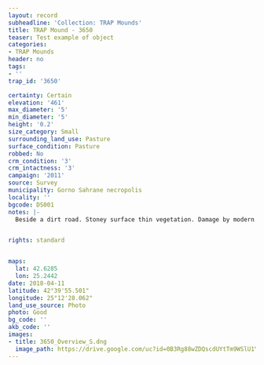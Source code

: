 ```yaml
---
layout: record
subheadline: 'Collection: TRAP Mounds'
title: TRAP Mound - 3650
teaser: Test example of object
categories:
- TRAP Mounds
header: no
tags:
- ''
trap_id: '3650'

certainty: Certain
elevation: '461'
max_diameter: '5'
min_diameter: '5'
height: '0.2'
size_category: Small
surrounding_land_use: Pasture
surface_condition: Pasture
robbed: No
crm_condition: '3'
crm_intactness: '3'
campaign: '2011'
source: Survey
municipality: Gorno Sahrane necropolis
locality: ''
bgcode: DS001
notes: |-
  Beside a dirt road. Stoney surface thin vegetation. Damage by modern activity. No visible robbers trenchs.


rights: standard


maps:
  lat: 42.6285
  lon: 25.2442
date: 2018-04-11
latitude: 42°39'55.501"
longitude: 25°12'28.062"
land_use_source: Photo
photo: Good
bg_code: ''
akb_code: ''
images:
- title: 3650_Overview_S.dng
  image_path: https://drive.google.com/uc?id=0B3Rg88wZDQscdUYtTm9WSlU1Ym8
---
```

